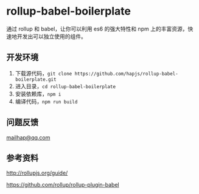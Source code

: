 # rollup-babel-boilerplate

通过 rollup 和 babel，让你可以利用 es6 的强大特性和 npm 上的丰富资源，快速地开发出可以独立使用的组件。

## 开发环境

1. 下载源代码，`git clone https://github.com/hapjs/rollup-babel-boilerplate.git`
2. 进入目录，`cd rollup-babel-boilerplate`
3. 安装依赖库，`npm i`
4. 编译代码，`npm run build`

## 问题反馈

mailhap@qq.com

## 参考资料

http://rollupjs.org/guide/

https://github.com/rollup/rollup-plugin-babel